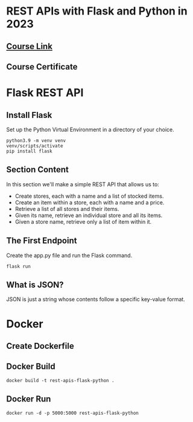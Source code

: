 # REST APIs with Flask and Python in 2023

## [Course Link](https://www.udemy.com/course/rest-api-flask-and-python/)

## Course Certificate


# Flask REST API

## Install Flask
Set up the Python Virtual Environment in a directory of your choice.
```
python3.9 -m venv venv
venv/scripts/activate
pip install flask
```

## Section Content
In this section we'll make a simple REST API that allows us to:
- Create stores, each with a name and a list of stocked items.
- Create an item within a store, each with a name and a price.
- Retrieve a list of all stores and their items.
- Given its name, retrieve an individual store and all its items.
- Given a store name, retrieve only a list of item within it.

## The First Endpoint
Create the app.py file and run the Flask command.
```
flask run
```

## What is JSON?
JSON is just a string whose contents follow a specific key-value format.

# Docker

## Create Dockerfile

## Docker Build
```
docker build -t rest-apis-flask-python .
```

## Docker Run
```
docker run -d -p 5000:5000 rest-apis-flask-python
```
